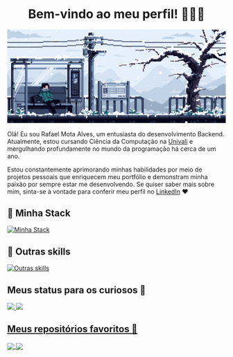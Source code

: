<h1 align="center" >Bem-vindo ao meu perfil! 👋🏼✨</h1>

<img src="./.github/images/headergif.gif"/>


Olá! Eu sou Rafael Mota Alves, um entusiasta do desenvolvimento Backend. Atualmente, estou cursando Ciência da Computação na [Univali](https://www.univali.br/) 
e mergulhando profundamente no mundo da programação há cerca de um ano.

Estou constantemente aprimorando minhas habilidades por meio de projetos pessoais que enriquecem meu portfólio e demonstram minha paixão por sempre estar me desenvolvendo. Se quiser saber mais sobre mim, sinta-se à vontade para conferir meu perfil no [LinkedIn](https://www.linkedin.com/in/rafaelmotaalves/) ❤️

## 🌌 Minha Stack

[![Minha Stack](https://skillicons.dev/icons?i=ts,js,nodejs,prisma,postgres,sqlite,docker,postman,vitest)](https://skillicons.dev)

## 💫 Outras skills

[![Outras skills](https://skillicons.dev/icons?i=python,c,cpp,git,github,electron,firebase,mysql,vscode)](https://skillicons.dev)
          
## Meus status para os curiosos 👀

<div>
  <a href="https://github.com/RafaelMotaAlvess/">
  <img height="180em" src="https://github-readme-stats.vercel.app/api?username=RafaelMotaAlvess&theme=aura_dark&show_icons=true">
  <img height="180em" src="https://github-readme-stats.vercel.app/api/top-langs/?username=RafaelMotaAlvess&layout=compact&theme=aura_dark">
</div> 

## Meus repositórios favoritos 🌟

<div >
 <a href="https://github.com/RafaelMotaAlvess/Gympass-APP">
  <img align="center"  height="140em" src="https://github-readme-stats.vercel.app/api/pin/?username=RafaelMotaAlvess&repo=Gympass-APP&theme=aura_dark" />
</a>
<a href="https://github.com/DanielAraldi/mailer">
  <img align="center" height="140em" src="https://github-readme-stats.vercel.app/api/pin/?username=DanielAraldi&repo=mailer&theme=aura_dark" />
</a>

</div>

